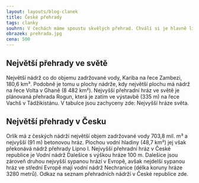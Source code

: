 ```yaml
---
layout: layouts/blog-clanek
title: České přehrady
tags: clanky
souhrn: V čechách máme spoustu skvělých přehrad. Chválí si je hlavně lidé, co dříve bydleli tam, kde je nyní voda.
obrazek: prehrada.jpg
cena: 500
---
```


## Největší přehrady ve světě

Největší nádrž co do objemu zadržované vody, Kariba na řece Zambezi, 180,6 km³. Podobně je tomu u plochy nádrže, kdy největší plochu má nádrž na řece Volta v Ghaně (8 482 km²). Nejvyšší přehradní hráz ve světě je plánovaná přehrada Rogun, která je zatím ve výstavbě (335 m) na řece Vachš v Tádžikistánu. V tabulce jsou zachyceny zde: Nejvyšší hráze světa.

## Největší přehrady v Česku

Orlík má z českých nádrží největší objem zadržované vody 703,8 mil. m³ a nejvyšší (91 m) betonovou hráz. Plochou vodní hladiny (48,7 km²) jej však překonává nádrž přehrady Lipno I. Nejvyšší přehradní hráz v České republice je Vodní nádrž Dalešice s výškou hráze 100 m. Dalešice jsou zároveň druhou nejvyšší sypanou hrází v Evropě, avšak nejdelší sypanou hráz ve střední Evropě mají vodní nádrž Nechranice (délka koruny hráze 3280 metrů). Odkaz na seznam přehradních nádrží v České republice zde.
